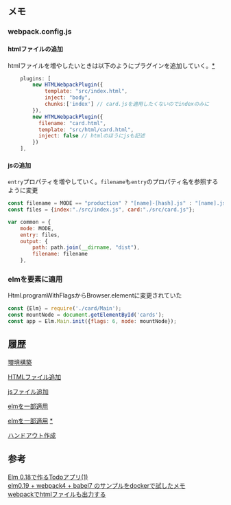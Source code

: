 

## メモ

### webpack.config.js

#### htmlファイルの追加
htmlファイルを増やしたいときは以下のようにプラグインを追加していく。[*][*4]

```js
    plugins: [
        new HTMLWebpackPlugin({
            template: "src/index.html",
            inject: "body",
            chunks:['index'] // card.jsを適用したくないのでindexのみに
        }),
        new HTMLWebpackPlugin({
          filename: "card.html",
          template: "src/html/card.html",
          inject: false // htmlのほうにjsも記述
        })
    ],
```

#### jsの追加

`entry`プロパティを増やしていく。`filename`も`entry`のプロパティ名を参照するように変更

```js
const filename = MODE == "production" ? "[name]-[hash].js" : "[name].js";
const files = {index:"./src/index.js", card:"./src/card.js"};

var common = {
    mode: MODE,
    entry: files,
    output: {
        path: path.join(__dirname, "dist"),
        filename: filename
    },
```

### elmを要素に適用

Html.programWithFlagsからBrowser.elementに変更されていた

```js
const {Elm} = require('./card/Main');
const mountNode = document.getElementById('cards');
const app = Elm.Main.init({flags: 6, node: mountNode});
```

## 履歴

[環境構築](https://github.com/hibohiboo/develop/tree/d10f2da1feb75f090d6714af7c4c73be220c7773/tutorial/lesson/elm/elm-card)

[HTMLファイル追加](https://github.com/hibohiboo/develop/tree/95b139debb63953b660ab5ce0de78b66bec84efe/tutorial/lesson/elm/elm-card)

[jsファイル追加](https://github.com/hibohiboo/develop/tree/e46eeb8980fa124f500081d152c6d3f9eb7ca4b2/tutorial/lesson/elm/elm-card)

[elmを一部適用](https://github.com/hibohiboo/develop/tree/7e64462bc1acecf1a0f780c00e175b6af374069b/tutorial/lesson/elm/elm-card)

[elmを一部適用](https://github.com/hibohiboo/develop/tree/8df449ce1520857f15b76f47eca6f27f80fdfe2b/tutorial/lesson/elm/elm-card) [*][*6]

[ハンドアウト作成](https://github.com/hibohiboo/develop/tree/1bfcca589058e88007d2cf9f1e52dd67768a3659/tutorial/lesson/elm/elm-card) 


## 参考

[Elm 0.18で作るTodoアプリ(1)][*1]  
[elm0.19 + webpack4 + babel7 のサンプルをdockerで試したメモ][*2]  
[webpackでhtmlファイルも出力する][*3]


[*1]:https://qiita.com/tomluck/items/872787cda6682834a3a1
[*2]:https://qiita.com/hibohiboo/items/b19519b4a9dbb5ec11b0
[*3]:https://ema-hiro.hatenablog.com/entry/2017/10/12/015748
[*4]:https://github.com/elm-community/elm-webpack-loader/pull/142/files
[*5]:https://github.com/jantimon/html-webpack-plugin
[*6]:https://github.com/avh4/elm-upgrade
